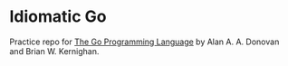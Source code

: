# Idiomatic Go

Practice repo for [The Go Programming Language](https://www.gopl.io/) by Alan A. A. Donovan and Brian W. Kernighan.
